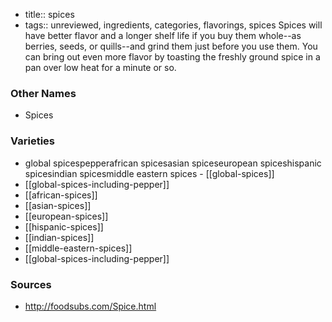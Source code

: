 - title:: spices
- tags:: unreviewed, ingredients, categories, flavorings, spices
Spices will have better flavor and a longer shelf life if you buy them whole--as berries, seeds, or quills--and grind them just before you use them. You can bring out even more flavor by toasting the freshly ground spice in a pan over low heat for a minute or so.

### Other Names

* Spices

### Varieties

* global spicespepperafrican spicesasian spiceseuropean spiceshispanic spicesindian spicesmiddle eastern spices - [[global-spices]]
* [[global-spices-including-pepper]]
* [[african-spices]]
* [[asian-spices]]
* [[european-spices]]
* [[hispanic-spices]]
* [[indian-spices]]
* [[middle-eastern-spices]]
* [[global-spices-including-pepper]]

### Sources
* http://foodsubs.com/Spice.html
